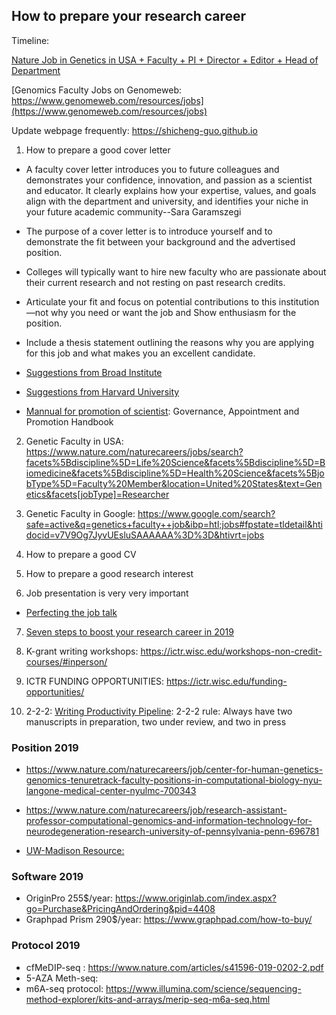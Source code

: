 ## How to prepare your research career

Timeline:

[Nature Job in Genetics in USA + Faculty + PI + Director + Editor + Head of Department](https://www.nature.com/naturecareers/jobs/search?facets%5Bdiscipline%5D=Life%20Science&facets%5Bdiscipline%5D=Biomedicine&facets%5Bdiscipline%5D=Health%20Science&facets%5BjobType%5D=Faculty%20Member&facets%5BjobType%5D=Researcher&facets%5BjobType%5D=Director&facets%5BjobType%5D=Head%20of%20Department&facets%5BjobType%5D=Principal%20Investigator&facets%5BjobType%5D=Project%20Manager&facets%5BjobType%5D=Editor&location=United%20States&location_range=25&sort=newest&text=Genetics&facets[discipline]=Environmental%20Science)

[Genomics Faculty Jobs on Genomeweb: https://www.genomeweb.com/resources/jobs](https://www.genomeweb.com/resources/jobs)

Update webpage frequently: https://shicheng-guo.github.io

1. How to prepare a good cover letter
* A faculty cover letter introduces you to future colleagues and demonstrates your confidence, innovation, and passion as a scientist and educator. It clearly explains how your expertise, values, and goals align with the department and university, and identifies your niche in your future academic community--Sara Garamszegi
* The purpose of a cover letter is to introduce yourself and to demonstrate the fit between your background and the advertised position. 
* Colleges will typically want to hire new faculty who are passionate about their current research and not resting on past research credits.
* Articulate your fit and focus on potential contributions to this institution—not why you need or want the job and Show enthusiasm for the position.
* Include a thesis statement outlining the reasons why you are applying for this job and what makes you an excellent candidate.
* [Suggestions from Broad Institute](https://github.com/Shicheng-Guo/ResearchCareer/blob/master/Cover%20letter%20for%20a%20faculty%20position%20_%20Broad%20Institute%20of%20MIT%20and%20Harvard.pdf)
* [Suggestions from Harvard University](gsas-cvs-and-cover-letters.pdf)

* [Mannual for promotion of scientist](https://fa.hms.harvard.edu/files/hmsofa/files/fom_handbook_current_issue.dec2018v2.pdf): Governance, Appointment and Promotion Handbook

2. Genetic Faculty in USA: https://www.nature.com/naturecareers/jobs/search?facets%5Bdiscipline%5D=Life%20Science&facets%5Bdiscipline%5D=Biomedicine&facets%5Bdiscipline%5D=Health%20Science&facets%5BjobType%5D=Faculty%20Member&location=United%20States&text=Genetics&facets[jobType]=Researcher

3. Genetic Faculty in Google: https://www.google.com/search?safe=active&q=genetics+faculty++job&ibp=htl;jobs#fpstate=tldetail&htidocid=v7V9Og7JyvUEsluSAAAAAA%3D%3D&htivrt=jobs

4. How to prepare a good CV


5. How to prepare a good research interest


6. Job presentation is very very important
* [Perfecting the job talk](PerfectingTheJobTalk-JE.pdf)

7. [Seven steps to boost your research career in 2019](https://www.nature.com/articles/d41586-018-07807-x)

8. K-grant writing workshops: https://ictr.wisc.edu/workshops-non-credit-courses/#inperson/

9. ICTR FUNDING OPPORTUNITIES: https://ictr.wisc.edu/funding-opportunities/

10. 2-2-2: [Writing Productivity Pipeline](https://github.com/Shicheng-Guo/ResearchCareer/blob/master/My%20Writing%20Productivity%20Pipeline%20-%20The%20Chronicle%20of%20Higher%20Education.pdf): 2-2-2 rule: Always have two manuscripts in preparation, two under review, and two in press


### Position 2019

* https://www.nature.com/naturecareers/job/center-for-human-genetics-genomics-tenuretrack-faculty-positions-in-computational-biology-nyu-langone-medical-center-nyulmc-700343 

* https://www.nature.com/naturecareers/job/research-assistant-professor-computational-genomics-and-information-technology-for-neurodegeneration-research-university-of-pennsylvania-penn-696781

* [UW-Madison Resource: ](https://cancer.wisc.edu/research/shared-resources/)

### Software 2019

* OriginPro 255$/year: https://www.originlab.com/index.aspx?go=Purchase&PricingAndOrdering&pid=4408
* Graphpad Prism 290$/year: https://www.graphpad.com/how-to-buy/

### Protocol 2019
* cfMeDIP-seq : https://www.nature.com/articles/s41596-019-0202-2.pdf
* 5-AZA Meth-seq: 
* m6A-seq protocol: https://www.illumina.com/science/sequencing-method-explorer/kits-and-arrays/merip-seq-m6a-seq.html
